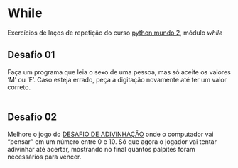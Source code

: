 # While

Exercícios de laços de repetição do curso [python mundo 2](https://www.cursoemvideo.com/curso/python-3-mundo-2/), módulo *while*

## Desafio 01
Faça um programa que leia o sexo de uma pessoa, mas só aceite os valores ‘M’ ou ‘F’. Caso esteja errado, peça a digitação novamente até ter um valor correto.
<br><br>

## Desafio 02
Melhore o jogo do [DESAFIO DE ADIVINHAÇÃO](https://github.com/DheniMoura/Python_Cursos-livres/blob/main/02%20-%20if%20else/Exercicio_01.py) onde o computador vai “pensar” em um número entre 0 e 10. Só que agora o jogador vai tentar adivinhar até acertar, mostrando no final quantos palpites foram necessários para vencer.